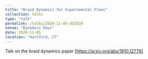 ```yaml
---
title: "Braid Dynamics for Experimental Flows"
collection: talks
type: "talk"
permalink: /talks/2020-11-05-dd2020
venue: "Dynamics Days"
date: 2020-11-05
location: "Hartford, CT"
---
```


Talk on the braid dynamics paper [https://arxiv.org/abs/1910.12779]
